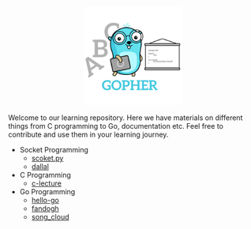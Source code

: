 <p align="center">
  <img height=200px src="https://github.com/cng-by-example/.github/raw/main/profile/img/banner.png"></img>
</p>

Welcome to our learning repository. Here we have materials on different things from C programming to Go, documentation etc. Feel free to contribute and use them in your learning journey.

- Socket Programming
  - [scoket.py](https://github.com/cng-by-example/socket.py)
  - [dallal](https://github.com/cng-by-example/dallal)
- C Programming
  - [c-lecture](https://github.com/cng-by-example/c-lecture)
- Go Programming
  - [hello-go](https://github.com/cng-by-example/hello-go)
  - [fandogh](https://github.com/cng-by-example/fandogh)
  - [song_cloud](https://github.com/cng-by-example/song_cloud)
